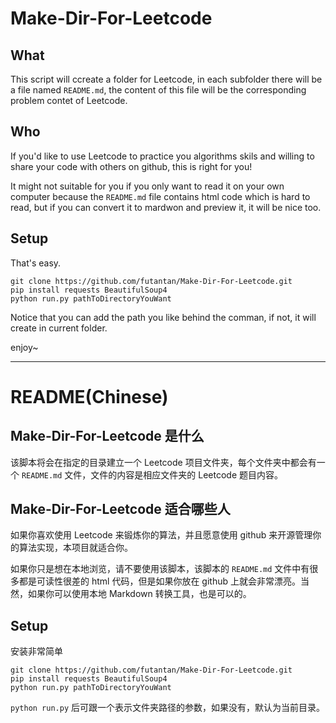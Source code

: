 Make-Dir-For-Leetcode
=====================

## What

This script will ccreate a folder for Leetcode, in each subfolder there will be a file named `README.md`, the content of this file will be the corresponding problem contet of Leetcode.

## Who

If you'd like to use Leetcode to practice you algorithms skils and willing to share your code with others on github, this is right for you! 

It might not suitable for you if you only want to read it on your own computer because the `README.md` file contains html code which is hard to read, but if you can convert it to mardwon and preview it, it will be nice too.

## Setup

That's easy.

```
git clone https://github.com/futantan/Make-Dir-For-Leetcode.git
pip install requests BeautifulSoup4
python run.py pathToDirectoryYouWant
```

Notice that you can add the path you like behind the comman, if not, it will create in current folder.

enjoy~

---
README(Chinese)
===============

## Make-Dir-For-Leetcode 是什么

该脚本将会在指定的目录建立一个 Leetcode 项目文件夹，每个文件夹中都会有一个 `README.md` 文件，文件的内容是相应文件夹的 Leetcode 题目内容。

## Make-Dir-For-Leetcode 适合哪些人

如果你喜欢使用 Leetcode 来锻炼你的算法，并且愿意使用 github 来开源管理你的算法实现，本项目就适合你。

如果你只是想在本地浏览，请不要使用该脚本，该脚本的 `README.md` 文件中有很多都是可读性很差的 html 代码，但是如果你放在 github 上就会非常漂亮。当然，如果你可以使用本地 Markdown 转换工具，也是可以的。

## Setup

安装非常简单

```
git clone https://github.com/futantan/Make-Dir-For-Leetcode.git
pip install requests BeautifulSoup4
python run.py pathToDirectoryYouWant
```

`python run.py` 后可跟一个表示文件夹路径的参数，如果没有，默认为当前目录。


